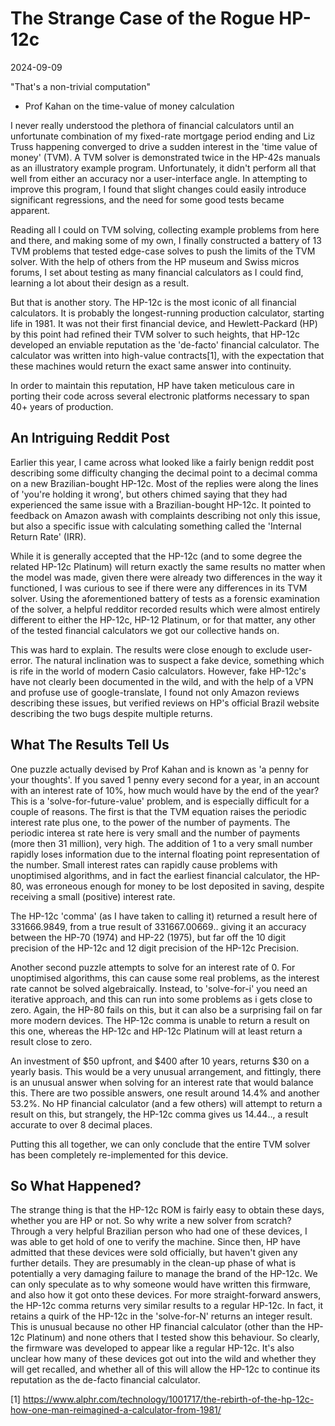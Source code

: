 # The Strange Case of the Rogue HP-12c

2024-09-09

"That's a non-trivial computation"
- Prof Kahan on the time-value of money calculation

I never really understood the plethora of financial calculators until an unfortunate combination of my fixed-rate mortgage period ending and Liz Truss happening converged to drive a sudden interest in the 'time value of money' (TVM).  A TVM solver is demonstrated twice in the HP-42s manuals as an illustratory example program.  Unfortunately, it didn't perform all that well from either an accuracy nor a user-interface angle.  In attempting to improve this program, I found that slight changes could easily introduce significant regressions, and the need for some good tests became apparent.

Reading all I could on TVM solving, collecting example problems from here and there, and making some of my own, I finally constructed a battery of 13 TVM problems that tested edge-case solves to push the limits of the TVM solver.  With the help of others from the HP museum and Swiss micros forums, I set about testing as many financial calculators as I could find, learning a lot about their design as a result.

But that is another story.  The HP-12c is the most iconic of all financial calculators.  It is probably the longest-running production calculator, starting life in 1981.  It was not their first financial device, and Hewlett-Packard (HP) by this point had refined their TVM solver to such heights, that HP-12c developed an enviable reputation as the 'de-facto' financial calculator.  The calculator was written into high-value contracts[1], with the expectation that these machines would return the exact same answer into continuity.

In order to maintain this reputation, HP have taken meticulous care in porting their code across several electronic platforms necessary to span 40+ years of production.

## An Intriguing Reddit Post 

Earlier this year, I came across what looked like a fairly benign reddit post describing some difficulty changing the decimal point to a decimal comma on a new Brazilian-bought HP-12c.  Most of the replies were along the lines of 'you're holding it wrong', but others chimed saying that they had experienced the same issue with a Brazilian-bought HP-12c.  It pointed to feedback on Amazon awash with complaints describing not only this issue, but also a specific issue with calculating something called the 'Internal Return Rate' (IRR).

While it is generally accepted that the HP-12c (and to some degree the related HP-12c Platinum) will return exactly the same results no matter when the model was made, given there were already two differences in the way it functioned, I was curious to see if there were any differences in its TVM solver.  Using the aforementioned battery of tests as a forensic examination of the solver, a helpful redditor recorded results which were almost entirely different to either the HP-12c, HP-12 Platinum, or for that matter, any other of the tested financial calculators we got our collective hands on.

This was hard to explain.  The results were close enough to exclude user-error.  The natural inclination was to suspect a fake device, something which is rife in the world of modern Casio calculators.  However, fake HP-12c's have not clearly been documented in the wild, and with the help of a VPN and profuse use of google-translate, I found not only Amazon reviews describing these issues, but verified reviews on HP's official Brazil website describing the two bugs despite multiple returns.

## What The Results Tell Us

One puzzle actually devised by Prof Kahan and is known as 'a penny for your thoughts'.  If you saved 1 penny every second for a year, in an account with an interest rate of 10%, how much would have by the end of the year?  This is a 'solve-for-future-value' problem, and is especially difficult for a couple of reasons.  The first is that the TVM equation raises the periodic interest rate plus one, to the power of the number of payments.  The periodic interea st rate here is very small and the number of payments (more then 31 million), very high.  The addition of 1 to a very small number rapidly loses information due to the internal floating point representation of the number.  Small interest rates can rapidly cause problems with unoptimised algorithms, and in fact the earliest financial calculator, the HP-80, was erroneous enough for money to be lost deposited in saving, despite receiving a small (positive) interest rate.

The HP-12c 'comma' (as I have taken to calling it) returned a result here of 331666.9849, from a true result of 331667.00669‥ giving it an accuracy between the HP-70 (1974) and HP-22 (1975), but far off the 10 digit precision of the HP-12c and 12 digit precision of the HP-12c Precision.

Another second puzzle attempts to solve for an interest rate of 0.  For unoptimised algorithms, this can cause some real problems, as the interest rate cannot be solved algebraically.  Instead, to 'solve-for-i' you need an iterative approach, and this can run into some problems as i gets close to zero.  Again, the HP-80 fails on this, but it can also be a surprising fail on far more modern devices.  The HP-12c comma is unable to return a result on this one, whereas the HP-12c and HP-12c Platinum will at least return a result close to zero.

An investment of $50 upfront, and $400 after 10 years, returns $30 on a yearly basis.  This would be a very unusual arrangement, and fittingly, there is an unusual answer when solving for an interest rate that would balance this.  There are two possible answers, one result around 14.4% and another 53.2%.  No HP financial calculator (and a few others) will attempt to return a result on this, but strangely, the HP-12c comma gives us 14.44‥, a result accurate to over 8 decimal places.

Putting this all together, we can only conclude that the entire TVM solver has been completely re-implemented for this device.

## So What Happened?

The strange thing is that the HP-12c ROM is fairly easy to obtain these days, whether you are HP or not.  So why write a new solver from scratch?  Through a very helpful Brazilian person who had one of these devices, I was able to get hold of one to verify the machine.  Since then, HP have admitted that these devices were sold officially, but haven't given any further details.  They are presumably in the clean-up phase of what is potentially a very damaging failure to manage the brand of the HP-12c.  We can only speculate as to why someone would have written this firmware, and also how it got onto these devices.  For more straight-forward answers, the HP-12c comma returns very similar results to a regular HP-12c.  In fact, it retains a quirk of the HP-12c in the 'solve-for-N' returns an integer result.  This is unusual because no other HP financial calculator (other than the HP-12c Platinum) and none others that I tested show this behaviour.  So clearly, the firmware was developed to appear like a regular HP-12c.  It's also unclear how many of these devices got out into the wild and whether they will get recalled, and whether all of this will allow the HP-12c to continue its reputation as the de-facto financial calculator.


[1] https://www.alphr.com/technology/1001717/the-rebirth-of-the-hp-12c-how-one-man-reimagined-a-calculator-from-1981/

